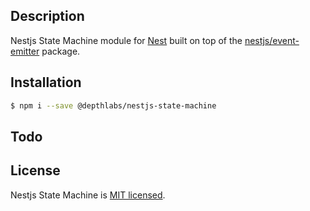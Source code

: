 ## Description

Nestjs State Machine module for [Nest](https://github.com/nestjs/nest) built on top of the [nestjs/event-emitter](https://github.com/nestjs/event-emitter) package.

## Installation

```bash
$ npm i --save @depthlabs/nestjs-state-machine
```

## Todo

## License

Nestjs State Machine is [MIT licensed](LICENSE).
